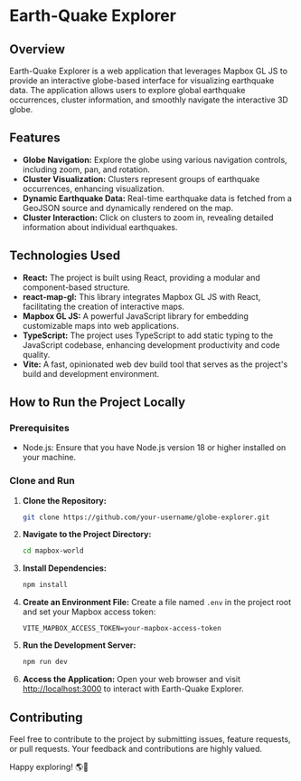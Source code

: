 # Earth-Quake Explorer
## Overview

Earth-Quake Explorer is a web application that leverages Mapbox GL JS to provide an interactive globe-based interface for visualizing earthquake data. The application allows users to explore global earthquake occurrences, cluster information, and smoothly navigate the interactive 3D globe.

## Features

- **Globe Navigation:** Explore the globe using various navigation controls, including zoom, pan, and rotation.
- **Cluster Visualization:** Clusters represent groups of earthquake occurrences, enhancing visualization.
- **Dynamic Earthquake Data:** Real-time earthquake data is fetched from a GeoJSON source and dynamically rendered on the map.
- **Cluster Interaction:** Click on clusters to zoom in, revealing detailed information about individual earthquakes.

## Technologies Used

- **React:** The project is built using React, providing a modular and component-based structure.
- **react-map-gl:** This library integrates Mapbox GL JS with React, facilitating the creation of interactive maps.
- **Mapbox GL JS:** A powerful JavaScript library for embedding customizable maps into web applications.
- **TypeScript:** The project uses TypeScript to add static typing to the JavaScript codebase, enhancing development productivity and code quality.
- **Vite:** A fast, opinionated web dev build tool that serves as the project's build and development environment.

## How to Run the Project Locally

### Prerequisites

- Node.js: Ensure that you have Node.js version 18 or higher installed on your machine.

### Clone and Run

1. **Clone the Repository:**
   ```bash
   git clone https://github.com/your-username/globe-explorer.git
   ```

2. **Navigate to the Project Directory:**
   ```bash
   cd mapbox-world
   ```

3. **Install Dependencies:**
   ```bash
   npm install
   ```

4. **Create an Environment File:**
   Create a file named `.env` in the project root and set your Mapbox access token:
   ```env
   VITE_MAPBOX_ACCESS_TOKEN=your-mapbox-access-token
   ```

5. **Run the Development Server:**
   ```bash
   npm run dev
   ```

6. **Access the Application:**
   Open your web browser and visit [http://localhost:3000](http://localhost:3000) to interact with Earth-Quake Explorer.

## Contributing

Feel free to contribute to the project by submitting issues, feature requests, or pull requests. Your feedback and contributions are highly valued.

Happy exploring! 🌎🚀